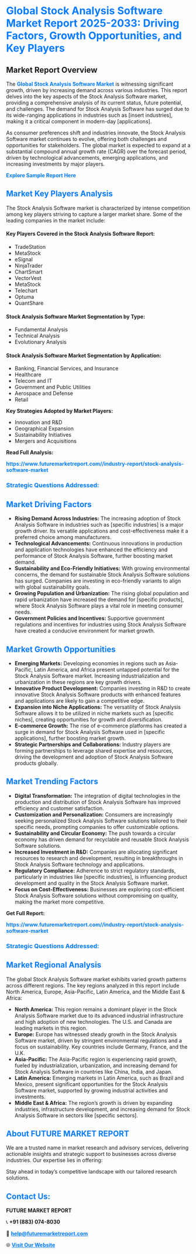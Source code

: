 <h1 style="color: #007BFF;">Global Stock Analysis Software Market Report 2025-2033: Driving Factors, Growth Opportunities, and Key Players</h1>

<section id="overview">
<h2>Market Report Overview</h2>
<p>The <a href="https://www.futuremarketreport.com//industry-report/stock-analysis-software-market" style="color: #007BFF; text-decoration: none;"><strong>Global Stock Analysis Software Market</strong></a> is witnessing significant growth, driven by increasing demand across various industries. This report delves into the key aspects of the Stock Analysis Software market, providing a comprehensive analysis of its current status, future potential, and challenges. The demand for Stock Analysis Software has surged due to its wide-ranging applications in industries such as [insert industries], making it a critical component in modern-day [applications].</p>
<p>As consumer preferences shift and industries innovate, the Stock Analysis Software market continues to evolve, offering both challenges and opportunities for stakeholders. The global market is expected to expand at a substantial compound annual growth rate (CAGR) over the forecast period, driven by technological advancements, emerging applications, and increasing investments by major players.</p>
</section>

<section id="overview">
<p><a href="https://www.futuremarketreport.com//request-sample/reportId=59308" style="color: #007BFF; text-decoration: none;"><strong>Explore Sample Report Here</strong></a></p>
</section>

<section id="key-players">
<h2 style="color: #007BFF;">Market Key Players Analysis</h2>
<p>The Stock Analysis Software market is characterized by intense competition among key players striving to capture a larger market share. Some of the leading companies in the market include:</p>
<h4>Key Players Covered in the Stock Analysis Software Report:</h4>
<ul><li>TradeStation</li><li>MetaStock</li><li>eSignal</li><li>NinjaTrader</li><li>ChartSmart</li><li>VectorVest</li><li>MetaStock</li><li>Telechart</li><li>Optuma</li><li>QuantShare</li></ul>
<h4>Stock Analysis Software Market Segmentation by Type:</h4>
<ul><li>Fundamental Analysis</li><li>Technical Analysis</li><li>Evolutionary Analysis</li></ul>

<h4>Stock Analysis Software Market Segmentation by Application:</h4>
<ul><li>Banking, Financial Services, and Insurance</li><li>Healthcare</li><li>Telecom and IT</li><li>Government and Public Utilities</li><li>Aerospace and Defense</li><li>Retail</li></ul>
<p><strong>Key Strategies Adopted by Market Players:</strong></p>
<ul>
<li>Innovation and R&D</li>
<li>Geographical Expansion</li>
<li>Sustainability Initiatives</li>
<li>Mergers and Acquisitions</li>
</ul>
</section>

<section>
<p><strong>Read Full Analysis: </strong></p><a href="https://www.futuremarketreport.com//industry-report/stock-analysis-software-market" style="color: #007BFF; text-decoration: none;"><strong>https://www.futuremarketreport.com//industry-report/stock-analysis-software-market</strong></a>
<h3 style="color: #007BFF;">Strategic Questions Addressed:</h3>
</section>

<section id="driving-factors">
<h2 style="color: #007BFF;">Market Driving Factors</h2>
<ul>
<li><strong>Rising Demand Across Industries:</strong> The increasing adoption of Stock Analysis Software in industries such as [specific industries] is a major growth driver. Its versatile applications and cost-effectiveness make it a preferred choice among manufacturers.</li>
<li><strong>Technological Advancements:</strong> Continuous innovations in production and application technologies have enhanced the efficiency and performance of Stock Analysis Software, further boosting market demand.</li>
<li><strong>Sustainability and Eco-Friendly Initiatives:</strong> With growing environmental concerns, the demand for sustainable Stock Analysis Software solutions has surged. Companies are investing in eco-friendly variants to align with global sustainability goals.</li>
<li><strong>Growing Population and Urbanization:</strong> The rising global population and rapid urbanization have increased the demand for [specific products], where Stock Analysis Software plays a vital role in meeting consumer needs.</li>
<li><strong>Government Policies and Incentives:</strong> Supportive government regulations and incentives for industries using Stock Analysis Software have created a conducive environment for market growth.</li>
</ul>
</section>

<section id="growth-opportunities">
<h2 style="color: #007BFF;">Market Growth Opportunities</h2>
<ul>
<li><strong>Emerging Markets:</strong> Developing economies in regions such as Asia-Pacific, Latin America, and Africa present untapped potential for the Stock Analysis Software market. Increasing industrialization and urbanization in these regions are key growth drivers.</li>
<li><strong>Innovative Product Development:</strong> Companies investing in R&D to create innovative Stock Analysis Software products with enhanced features and applications are likely to gain a competitive edge.</li>
<li><strong>Expansion into Niche Applications:</strong> The versatility of Stock Analysis Software allows it to be utilized in niche markets such as [specific niches], creating opportunities for growth and diversification.</li>
<li><strong>E-commerce Growth:</strong> The rise of e-commerce platforms has created a surge in demand for Stock Analysis Software used in [specific applications], further boosting market growth.</li>
<li><strong>Strategic Partnerships and Collaborations:</strong> Industry players are forming partnerships to leverage shared expertise and resources, driving the development and adoption of Stock Analysis Software products globally.</li>
</ul>
</section>

<section id="trending-factors">
<h2 style="color: #007BFF;">Market Trending Factors</h2>
<ul>
<li><strong>Digital Transformation:</strong> The integration of digital technologies in the production and distribution of Stock Analysis Software has improved efficiency and customer satisfaction.</li>
<li><strong>Customization and Personalization:</strong> Consumers are increasingly seeking personalized Stock Analysis Software solutions tailored to their specific needs, prompting companies to offer customizable options.</li>
<li><strong>Sustainability and Circular Economy:</strong> The push towards a circular economy has driven demand for recyclable and reusable Stock Analysis Software solutions.</li>
<li><strong>Increased Investment in R&D:</strong> Companies are allocating significant resources to research and development, resulting in breakthroughs in Stock Analysis Software technology and applications.</li>
<li><strong>Regulatory Compliance:</strong> Adherence to strict regulatory standards, particularly in industries like [specific industries], is influencing product development and quality in the Stock Analysis Software market.</li>
<li><strong>Focus on Cost-Effectiveness:</strong> Businesses are exploring cost-efficient Stock Analysis Software solutions without compromising on quality, making the market more competitive.</li>
</ul>
</section>

<section>
<p><strong>Get Full Report: </strong></p><a href="https://www.futuremarketreport.com//industry-report/stock-analysis-software-market" style="color: #007BFF; text-decoration: none;"><strong>https://www.futuremarketreport.com//industry-report/stock-analysis-software-market</strong></a>
<h3 style="color: #007BFF;">Strategic Questions Addressed:</h3>
</section>


<section id="regional-analysis">
<h2 style="color: #007BFF;">Market Regional Analysis</h2>
<p>The global Stock Analysis Software market exhibits varied growth patterns across different regions. The key regions analyzed in this report include North America, Europe, Asia-Pacific, Latin America, and the Middle East & Africa:</p>
<ul>
<li><strong>North America:</strong> This region remains a dominant player in the Stock Analysis Software market due to its advanced industrial infrastructure and high adoption of new technologies. The U.S. and Canada are leading markets in this region.</li>
<li><strong>Europe:</strong> Europe has witnessed steady growth in the Stock Analysis Software market, driven by stringent environmental regulations and a focus on sustainability. Key countries include Germany, France, and the U.K.</li>
<li><strong>Asia-Pacific:</strong> The Asia-Pacific region is experiencing rapid growth, fueled by industrialization, urbanization, and increasing demand for Stock Analysis Software in countries like China, India, and Japan.</li>
<li><strong>Latin America:</strong> Emerging markets in Latin America, such as Brazil and Mexico, present significant opportunities for the Stock Analysis Software market, supported by growing industrial activities and investments.</li>
<li><strong>Middle East & Africa:</strong> The region’s growth is driven by expanding industries, infrastructure development, and increasing demand for Stock Analysis Software in sectors like [specific sectors].</li>
</ul>
</section>

<footer>
<h2 style="color: #007BFF;">About FUTURE MARKET REPORT</h2>
<p>We are a trusted name in market research and advisory services, delivering actionable insights and strategic support to businesses across diverse industries. Our expertise lies in offering:</p>

<p>Stay ahead in today’s competitive landscape with our tailored research solutions.</p>

<h2 style="color: #007BFF;">Contact Us:</h2>
<p><strong>FUTURE MARKET REPORT</strong></p>
<p>📞 <strong>+91 (883) 074-8030</strong></p>
<p>📧 <strong><a href="mailto:help@futuremarketreport.com" style="color: #007BFF;">help@futuremarketreport.com</a></strong></p>
<p>🌐 <strong><a href="https://www.futuremarketreport.com/" style="color: #007BFF;">Visit Our Website</a></strong></p>
</footer>